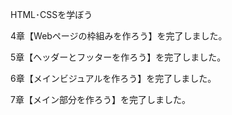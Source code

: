 HTML･CSSを学ぼう

4章【Webページの枠組みを作ろう】を完了しました。

5章【ヘッダーとフッターを作ろう】を完了しました。

6章【メインビジュアルを作ろう】を完了しました。

7章【メイン部分を作ろう】を完了しました。